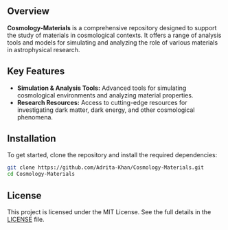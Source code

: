 ## Overview

**Cosmology-Materials** is a comprehensive repository designed to support the study of materials in cosmological contexts. It offers a range of analysis tools and models for simulating and analyzing the role of various materials in astrophysical research.

## Key Features

* **Simulation & Analysis Tools:** Advanced tools for simulating cosmological environments and analyzing material properties.
* **Research Resources:** Access to cutting-edge resources for investigating dark matter, dark energy, and other cosmological phenomena.

## Installation

To get started, clone the repository and install the required dependencies:

```bash
git clone https://github.com/Adrita-Khan/Cosmology-Materials.git
cd Cosmology-Materials
```

## License

This project is licensed under the MIT License. See the full details in the [LICENSE](LICENSE) file.



